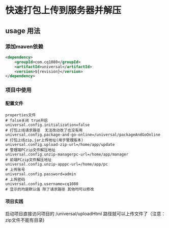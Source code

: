 # 快速打包上传到服务器并解压

## usage 用法

### 添加maven依赖
```xml
<dependency>
    <groupId>com.cq1080</groupId>
    <artifactId>universal</artifactId>
    <version>${revision}</version>
</dependency>
```
### 项目中使用
#### 配置文件
```properties
properties文件
# false关闭 true开启
universal.config.initialization=false
# 打包上线请求路径  无法改动改了也没有用
universal.config.package-and-go-online=/universal/packageAndGoOnline
# 打包上线zip,jar上传地址(用于管理版本)
universal.config.upload-zip-url=/home/app/update
# 管理端PCzip文件解压地址
universal.config.unzip-managerpc-url=/home/app/manager
# 前端PCzip文件解压地址
universal.config.unzip-apppc-url=/home/app/pc
# 上传账号
universal.config.password=admin
# 上传密码
universal.config.username=cq1080
# 显示的均是默认值 除了请求路径 其他均可以修改
```
#### 项目实践
启动项目直接访问项目的 /universal/uploadHtml 路径就可以上传文件了（注意：zip文件不能有目录)
